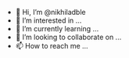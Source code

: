 - 👋 Hi, I’m @nikhiladble
- 👀 I’m interested in ...
- 🌱 I’m currently learning ...
- 💞️ I’m looking to collaborate on ...
- 📫 How to reach me ...

<!---
nikhiladble/nikhiladble is a ✨ special ✨ repository because its `README.md` (this file) appears on your GitHub profile.
You can click the Preview link to take a look at your changes.
--->
